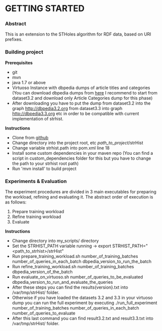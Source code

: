 GETTING STARTED
=======

### Abstract

This is an extension to the STHoles algorithm for RDF data, based on URI prefixes.

### Building project

**Prerequisites**

* git
* mvn
* java 1.7 or above
* Virtuoso Instance with dbpedia dumps of article titles and categories
	(You can download dbpedia dumps from [here](http://wiki.dbpedia.org/develop/datasets "Dbpedia Downloads") I recommend to start from dataset3.2 and download only Article Categories dump for this phase)
* After downloading you have to put the dump from dataset3.2 into the graph <http://dbpedia3.2.org> from dataset3.3 into graph <http://dbpedia3.3.org> etc in order to be compatible with current implementation of strhist.

**Instructions**

* Clone from [github](https://github.com/lefteriskat/strHist.git)
* Change directory into the project root, etc *path_to_project*/strHist
* Change variable strhist.path into pom.xml line 18
* Install some custom dependencies in your maven repo 
	(You can find a script in custom_dependencies folder for this but you have to change
	the path to your strhist root path)
* Run 'mvn install' to build project


### Experiments & Evaluation

The experiment procedures are divided in 3 main executables for preparing the workload, refining and evaluating it. The abstract order of execution is as follows:

1. Prepare training workload
2. Refine training workload
3. Evaluate

**Instructions**

* Change directory into my_scripts/ directory
* Set the STRHIST_PATH variable running -> export STRHIST_PATH="<path_to_strhist>/strHist"
* Run prepare_training_workload.sh number_of_training_batches number_of_queries_in_each_batch dbpedia_version_to_run_the_batch 
* Run refine_training_workload.sh number_of_training_batches dbpedia_version_of_the_batch
* Run evaluate_on_virtuoso.sh number_of_queries_to_be_evaluated dbpedia_version_to_run_and_evaluate_the_queries
* After these steps you can find the results{version}.txt into /var/tmp/strHist/ folder.
* Otherwise if you have loaded the datasets 3.2 and 3.3 in your virtuoso dump you can run the full experiment by executing
	./run_full_experiment number_of_training_batches number_of_queries_in_each_batch number_of_queries_to_evaluate
* After this last command you can find result3.2.txt and result3.3.txt into /var/tmp/strHist/ folder.